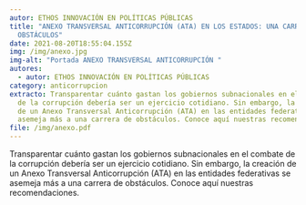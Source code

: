 ```yaml
---
autor: ETHOS INNOVACIÓN EN POLÍTICAS PÚBLICAS
title: "ANEXO TRANSVERSAL ANTICORRUPCIÓN (ATA) EN LOS ESTADOS: UNA CARRERA DE
  OBSTÁCULOS"
date: 2021-08-20T18:55:04.155Z
img: /img/anexo.jpg
img-alt: "Portada ANEXO TRANSVERSAL ANTICORRUPCIÓN "
autores:
  - autor: ETHOS INNOVACIÓN EN POLÍTICAS PÚBLICAS
category: anticorrupcion
extracto: Transparentar cuánto gastan los gobiernos subnacionales en el combate
  de la corrupción debería ser un ejercicio cotidiano. Sin embargo, la creación
  de un Anexo Transversal Anticorrupción (ATA) en las entidades federativas se
  asemeja más a una carrera de obstáculos. Conoce aquí nuestras recomendaciones.
file: /img/anexo.pdf
---
```

<!--StartFragment-->

Transparentar cuánto gastan los gobiernos subnacionales en el combate de la corrupción debería ser un ejercicio cotidiano. Sin embargo, la creación de un Anexo Transversal Anticorrupción (ATA) en las entidades federativas se asemeja más a una carrera de obstáculos. Conoce aquí nuestras recomendaciones.

<!--EndFragment-->